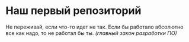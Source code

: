 # Наш первый репозиторий
Не переживай, если что-то идет не так.
Если бы работало абсолютно все как надо, то не работал бы ты.
*(главный закон разработки ПО)*
